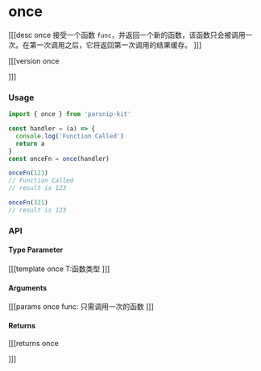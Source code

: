 # once
[[[desc once
接受一个函数 `func`，并返回一个新的函数，该函数只会被调用一次。在第一次调用之后，它将返回第一次调用的结果缓存。
]]]

[[[version once
  
]]]
### Usage

```typescript
import { once } from 'parsnip-kit'

const handler = (a) => {
  console.log('Function Called')
  return a
}
const onceFn = once(handler)

onceFn(123)
// Function Called
// result is 123

onceFn(321)
// result is 123

```


### API

#### Type Parameter

[[[template once
T:函数类型
]]]

#### Arguments

[[[params once
func: 只需调用一次的函数
]]]

#### Returns

[[[returns once

]]]